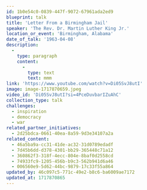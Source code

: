 ```yaml
---
id: 1b0e54c0-0839-447f-9072-67961ada2ed9
blueprint: talk
title: 'Letter From a Birmingham Jail'
speaker: 'The Rev. Dr. Martin Luther King Jr.'
location_or_event: 'Birmingham, Alabama'
date_of_talk: '1963-04-08'
description:
  -
    type: paragraph
    content:
      -
        type: text
        text: mmm
link: 'https://www.youtube.com/watch?v=Di05SvJ8utI'
image: image-1717870659.jpeg
video_id: 'Di05SvJ8utI?si=4PceDuvbarIZuAhC'
collection_type: talk
challenges:
  - inspiration
  - democracy
  - war
related_partner_initiatives:
  - 2d25bdca-0661-40ea-8a59-9d3e34107a2a
related_content:
  - 46a5ba9a-cc31-41de-ac32-31d0789edadf
  - 7d45b6dd-d378-4301-bb29-365448c71a12
  - 360862f3-318f-4ecc-804e-8baf0d2558cd
  - 74933fc9-1205-456b-b9c3-562b941d6a46
  - 006560e9-5d62-44bc-9879-17c33f55a864
updated_by: 46c097c5-771c-49e2-b8c6-ba6009ae7172
updated_at: 1717870865
---
```

